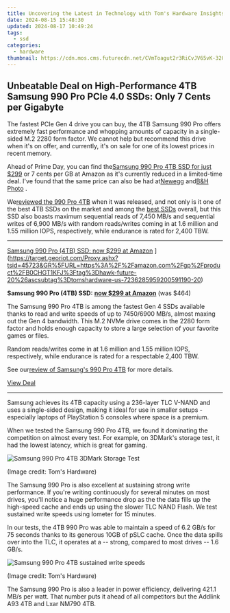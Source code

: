```yaml
---
title: Uncovering the Latest in Technology with Tom's Hardware Insights
date: 2024-08-15 15:48:30
updated: 2024-08-17 10:49:24
tags:
  - ssd
categories:
  - hardware
thumbnail: https://cdn.mos.cms.futurecdn.net/CVmToagut2r3RiCvJV65vK-320-80.jpg
---
```


## Unbeatable Deal on High-Performance 4TB Samsung 990 Pro PCIe 4.0 SSDs: Only 7 Cents per Gigabyte

The fastest PCIe Gen 4 drive you can buy, the 4TB Samsung 990 Pro offers extremely fast performance and whopping amounts of capacity in a single-sided M.2 2280 form factor. We cannot help but recommend this drive when it's on offer, and currently, it's on sale for one of its lowest prices in recent memory.

 Ahead of Prime Day, you can find the[Samsung 990 Pro 4TB SSD for just $299](https://target.georiot.com/Proxy.ashx?tsid=45723&GR%5FURL=https%3A%2F%2Famazon.com%2Fgp%2Fproduct%2FB0CHGT1KFJ%3Ftag%3Dhawk-future-20%26ascsubtag%3Dtomshardware-us-1370813866019347214-20) or 7 cents per GB at Amazon as it's currently reduced in a limited-time deal. I've found that the same price can also be had at[Newegg](https://shop-links.co/link/?exclusive=1&publisher_slug=itechdaily19598&url=https%3A%2F%2Fclick.linksynergy.com%2Fdeeplink%3Fid%3DkXQk6%252AivFEQ%26mid%3D44583%26u1%3Dtomshardware-us-2408196045393529051%26murl%3Dhttps%253A%252F%252Fwww.newegg.com%252Fsamsung-4tb-990-pro%252Fp%252FN82E16820147879) and[B&H Photo](https://www.bhphotovideo.com/c/product/1787633-REG/samsung%5Fmz%5Fv9p4t0b%5Fam%5F4tb%5Fnon%5Fhs%5F990.html?BI=20811&KBID=16572&SID=tomshardware-us-7785404766698783307) .

 We[reviewed the 990 Pro 4TB](https://tools.techidaily.com) when it was released, and not only is it one of the best 4TB SSDs on the market and among the [best SSDs](https://tools.techidaily.com) overall, but this SSD also boasts maximum sequential reads of 7,450 MB/s and sequential writes of 6,900 MB/s with random reads/writes coming in at 1.6 million and 1.55 million IOPS, respectively, while endurance is rated for 2,400 TBW.

---

[Samsung 990 Pro (4TB) SSD: now $299 at Amazon](https://cdn.mos.cms.futurecdn.net/thvD5sSNzsennk4yJRnw33-200-100.jpg "Samsung 990 Pro (4TB) SSD: now $299 at Amazon") ](https://target.georiot.com/Proxy.ashx?tsid=45723&GR%5FURL=https%3A%2F%2Famazon.com%2Fgp%2Fproduct%2FB0CHGT1KFJ%3Ftag%3Dhawk-future-20%26ascsubtag%3Dtomshardware-us-7236285959200591190-20)

**Samsung 990 Pro (4TB) SSD:** [**now $299 at Amazon**](https://target.georiot.com/Proxy.ashx?tsid=45723&GR%5FURL=https%3A%2F%2Famazon.com%2Fgp%2Fproduct%2FB0CHGT1KFJ%3Ftag%3Dhawk-future-20%26ascsubtag%3Dtomshardware-us-4410362926248241413-20) (was $464)  
  
 The Samsung 990 Pro 4TB is among the fastest Gen 4 SSDs available thanks to read and write speeds of up to 7450/6900 MB/s, almost maxing out the Gen 4 bandwidth. This M.2 NVMe drive comes in the 2280 form factor and holds enough capacity to store a large selection of your favorite games or files.

 Random reads/writes come in at 1.6 million and 1.55 million IOPS, respectively, while endurance is rated for a respectable 2,400 TBW.

 See our[review of Samsung's 990 Pro 4TB](https://tools.techidaily.com) for more details.

[View Deal](https://target.georiot.com/Proxy.ashx?tsid=45723&GR%5FURL=https%3A%2F%2Famazon.com%2Fgp%2Fproduct%2FB0CHGT1KFJ%3Ftag%3Dhawk-future-20%26ascsubtag%3Dtomshardware-us-7236285959200591190-20)

---

 Samsung achieves its 4TB capacity using a 236-layer TLC V-NAND and uses a single-sided design, making it ideal for use in smaller setups - especially laptops of PlayStation 5 consoles where space is a premium.

 When we tested the Samsung 990 Pro 4TB, we found it dominating the competition on almost every test. For example, on 3DMark's storage test, it had the lowest latency, which is great for gaming.

![Samsung 990 Pro 4TB 3DMark Storage Test](https://cdn.mos.cms.futurecdn.net/ymt48DJK3XqVU54y7qDZW7-320-80.png)

 (Image credit: Tom's Hardware)

 The Samsung 990 Pro is also excellent at sustaining strong write performance. If you're writing continuously for several minutes on most drives, you'll notice a huge performance drop as the the data fills up the high-speed cache and ends up using the slower TLC NAND Flash. We test sustained write speeds using Iometer for 15 minutes.

 In our tests, the 4TB 990 Pro was able to maintain a speed of 6.2 GB/s for 75 seconds thanks to its generous 10GB of pSLC cache. Once the data spills over into the TLC, it operates at a -- strong, compared to most drives -- 1.6 GB/s.

![Samsung 990 Pro 4TB sustained write speeds](https://cdn.mos.cms.futurecdn.net/Drp6GJE8SdR75RJjnA4Hgk-320-80.png)

 (Image credit: Tom's Hardware)

 The Samsung 990 Pro is also a leader in power efficiency, delivering 421.1 MB/s per watt. That number puts it ahead of all competitors but the Addlink A93 4TB and Lxar NM790 4TB.

<ins class="adsbygoogle"
     style="display:block"
     data-ad-format="autorelaxed"
     data-ad-client="ca-pub-7571918770474297"
     data-ad-slot="1223367746"></ins>



<ins class="adsbygoogle"
     style="display:block"
     data-ad-client="ca-pub-7571918770474297"
     data-ad-slot="8358498916"
     data-ad-format="auto"
     data-full-width-responsive="true"></ins>
